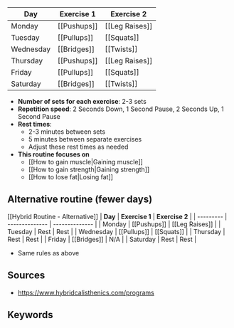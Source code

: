 | **Day**   | **Exercise 1** | **Exercise 2**       |
| --------- | -------------- | -------------------- |
| Monday    | [[Pushups]]        | [[Leg Raises]] |
| Tuesday   | [[Pullups]]    | [[Squats]]   |
| Wednesday | [[Bridges]]    | [[Twists]]           |
| Thursday  | [[Pushups]]    | [[Leg Raises]]           |
| Friday    | [[Pullups]]    | [[Squats]]       |
| Saturday  | [[Bridges]]    | [[Twists]]           |

- **Number of sets for each exercise**: 2-3 sets
- **Repetition speed**: 2 Seconds Down, 1 Second Pause, 2 Seconds Up, 1 Second Pause
- **Rest times**:
	- 2-3 minutes between sets
	- 5 minutes between separate exercises
	- Adjust these rest times as needed
- **This routine focuses on**
	- [[How to gain muscle|Gaining muscle]]
	- [[How to gain strength|Gaining strength]]
	- [[How to lose fat|Losing fat]]
## Alternative routine (fewer days)

[[Hybrid Routine - Alternative]]
| **Day**   | **Exercise 1** | **Exercise 2** |
| --------- | -------------- | -------------- |
| Monday    | [[Pushups]]    | [[Leg Raises]] |
| Tuesday   | Rest           | Rest           |
| Wednesday | [[Pullups]]    | [[Squats]]     |
| Thursday  | Rest           | Rest           |
| Friday    | [[Bridges]]    | N/A            |
| Saturday  | Rest           | Rest     |

- Same rules as above
## Sources
- https://www.hybridcalisthenics.com/programs
## Keywords
